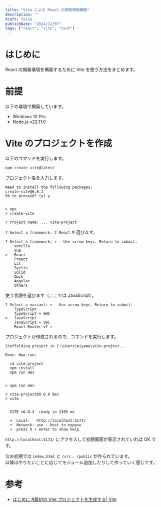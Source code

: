 ```yaml
---
title: "Vite による React の開発環境構築"
description: ""
draft: false
publishDate: "2024/12/07"
tags: ["react", "vite", "tech"]
---
```


# はじめに

React の開発環境を構築するために Vite を使う方法をまとめます。

# 前提

以下の環境で構築しています。

- Windows 10 Pro
- Node.js v22.11.0

# Vite のプロジェクトを作成

以下のコマンドを実行します。

```shell
npm create vite@latest
```

プロジェクト名を入力します。

```shell
Need to install the following packages:
create-vite@6.0.1
Ok to proceed? (y) y


> npx
> create-vite

√ Project name: ... vite-project
```

`? Select a framework:` で `React` を選びます。

```shell
? Select a framework: » - Use arrow-keys. Return to submit.
    Vanilla
    Vue
>   React
    Preact
    Lit
    Svelte
    Solid
    Qwik
    Angular
    Others
```

使う言語を選びます（ここでは JavaScript）。

```shell
? Select a variant: » - Use arrow-keys. Return to submit.
    TypeScript
    TypeScript + SWC
>   JavaScript
    JavaScript + SWC
    React Router v7 ↗
```

プロジェクトが作成されるので、コマンドを実行します。

```shell
Scaffolding project in C:\Users\miyamo\vite-project...

Done. Now run:

  cd vite-project
  npm install
  npm run dev
  
```

```shell
> npm run dev

> vite-project@0.0.0 dev
> vite


  VITE v6.0.3  ready in 1395 ms

  ➜  Local:   http://localhost:5173/
  ➜  Network: use --host to expose
  ➜  press h + enter to show help
```

`http://localhost:5173/` にアクセスして初期画面が表示されていれば OK です。

なお初期では `index,html` と `/src` 、`/public` が作られています。  
以降はやりたいことに応じてモジュール追加したりして作っていく感じです。

# 参考

- [はじめに #最初の Vite プロジェクトを生成する| Vite](https://ja.vite.dev/guide/#%E6%9C%80%E5%88%9D%E3%81%AE-vite-%E3%83%95%E3%82%9A%E3%83%AD%E3%82%B7%E3%82%99%E3%82%A7%E3%82%AF%E3%83%88%E3%82%92%E7%94%9F%E6%88%90%E3%81%99%E3%82%8B)
